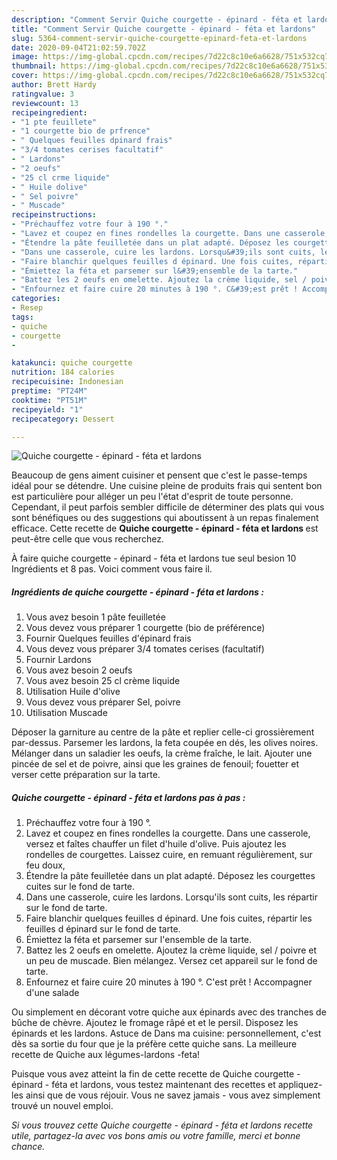 ```yaml
---
description: "Comment Servir Quiche courgette - épinard - féta et lardons"
title: "Comment Servir Quiche courgette - épinard - féta et lardons"
slug: 5364-comment-servir-quiche-courgette-epinard-feta-et-lardons
date: 2020-09-04T21:02:59.702Z
image: https://img-global.cpcdn.com/recipes/7d22c8c10e6a6628/751x532cq70/quiche-courgette-epinard-feta-et-lardons-photo-principale-de-la-recette.jpg
thumbnail: https://img-global.cpcdn.com/recipes/7d22c8c10e6a6628/751x532cq70/quiche-courgette-epinard-feta-et-lardons-photo-principale-de-la-recette.jpg
cover: https://img-global.cpcdn.com/recipes/7d22c8c10e6a6628/751x532cq70/quiche-courgette-epinard-feta-et-lardons-photo-principale-de-la-recette.jpg
author: Brett Hardy
ratingvalue: 3
reviewcount: 13
recipeingredient:
- "1 pte feuillete"
- "1 courgette bio de prfrence"
- " Quelques feuilles dpinard frais"
- "3/4 tomates cerises facultatif"
- " Lardons"
- "2 oeufs"
- "25 cl crme liquide"
- " Huile dolive"
- " Sel poivre"
- " Muscade"
recipeinstructions:
- "Préchauffez votre four à 190 °."
- "Lavez et coupez en fines rondelles la courgette. Dans une casserole, versez et faîtes chauffer un filet d&#39;huile d&#39;olive. Puis ajoutez les rondelles de courgettes. Laissez cuire, en remuant régulièrement, sur feu doux,"
- "Étendre la pâte feuilletée dans un plat adapté. Déposez les courgettes cuites sur le fond de tarte."
- "Dans une casserole, cuire les lardons. Lorsqu&#39;ils sont cuits, les répartir sur le fond de tarte."
- "Faire blanchir quelques feuilles d épinard. Une fois cuites, répartir les feuilles d épinard sur le fond de tarte."
- "Émiettez la féta et parsemer sur l&#39;ensemble de la tarte."
- "Battez les 2 oeufs en omelette. Ajoutez la crème liquide, sel / poivre et un peu de muscade. Bien mélangez. Versez cet appareil sur le fond de tarte."
- "Enfournez et faire cuire 20 minutes à 190 °. C&#39;est prêt ! Accompagner d&#39;une salade"
categories:
- Resep
tags:
- quiche
- courgette
- 

katakunci: quiche courgette  
nutrition: 184 calories
recipecuisine: Indonesian
preptime: "PT24M"
cooktime: "PT51M"
recipeyield: "1"
recipecategory: Dessert

---
```



![Quiche courgette - épinard - féta et lardons](https://img-global.cpcdn.com/recipes/7d22c8c10e6a6628/751x532cq70/quiche-courgette-epinard-feta-et-lardons-photo-principale-de-la-recette.jpg)

Beaucoup de gens aiment cuisiner et pensent que c'est le passe-temps idéal pour se détendre. Une cuisine pleine de produits frais qui sentent bon est particulière pour alléger un peu l'état d'esprit de toute personne. Cependant, il peut parfois sembler difficile de déterminer des plats qui vous sont bénéfiques ou des suggestions qui aboutissent à un repas finalement efficace. Cette recette de <strong> Quiche courgette - épinard - féta et lardons </strong> est peut-être celle que vous recherchez.

<!--inarticleads1-->

À faire quiche courgette - épinard - féta et lardons tue seul besion 10 Ingrédients et 8 pas. Voici comment vous faire il.

##### Ingrédients de quiche courgette - épinard - féta et lardons :

1. Vous avez besoin 1 pâte feuilletée
1. Vous devez vous préparer 1 courgette (bio de préférence)
1. Fournir  Quelques feuilles d&#39;épinard frais
1. Vous devez vous préparer 3/4 tomates cerises (facultatif)
1. Fournir  Lardons
1. Vous avez besoin 2 oeufs
1. Vous avez besoin 25 cl crème liquide
1. Utilisation  Huile d&#39;olive
1. Vous devez vous préparer  Sel, poivre
1. Utilisation  Muscade


Déposer la garniture au centre de la pâte et replier celle-ci grossièrement par-dessus. Parsemer les lardons, la feta coupée en dés, les olives noires. Mélanger dans un saladier les oeufs, la crème fraîche, le lait. Ajouter une pincée de sel et de poivre, ainsi que les graines de fenouil; fouetter et verser cette préparation sur la tarte. 

<!--inarticleads2-->

##### Quiche courgette - épinard - féta et lardons pas à pas :

1. Préchauffez votre four à 190 °.
1. Lavez et coupez en fines rondelles la courgette. Dans une casserole, versez et faîtes chauffer un filet d&#39;huile d&#39;olive. Puis ajoutez les rondelles de courgettes. Laissez cuire, en remuant régulièrement, sur feu doux,
1. Étendre la pâte feuilletée dans un plat adapté. Déposez les courgettes cuites sur le fond de tarte.
1. Dans une casserole, cuire les lardons. Lorsqu&#39;ils sont cuits, les répartir sur le fond de tarte.
1. Faire blanchir quelques feuilles d épinard. Une fois cuites, répartir les feuilles d épinard sur le fond de tarte.
1. Émiettez la féta et parsemer sur l&#39;ensemble de la tarte.
1. Battez les 2 oeufs en omelette. Ajoutez la crème liquide, sel / poivre et un peu de muscade. Bien mélangez. Versez cet appareil sur le fond de tarte.
1. Enfournez et faire cuire 20 minutes à 190 °. C&#39;est prêt ! Accompagner d&#39;une salade


Ou simplement en décorant votre quiche aux épinards avec des tranches de bûche de chèvre. Ajoutez le fromage râpé et et le persil. Disposez les épinards et les lardons. Astuce de Dans ma cuisine: personnellement, c&#39;est dès sa sortie du four que je la préfère cette quiche sans. La meilleure recette de Quiche aux légumes-lardons -feta! 

<!--inarticleads1-->

<p>
Puisque vous avez atteint la fin de cette recette de Quiche courgette - épinard - féta et lardons, vous testez maintenant des recettes et appliquez-les ainsi que de vous réjouir. Vous ne savez jamais - vous avez simplement trouvé un nouvel emploi.
</p>

<p>
<i>Si vous trouvez cette Quiche courgette - épinard - féta et lardons recette utile, partagez-la avec vos bons amis ou votre famille, merci et bonne chance.</i>
</p>
